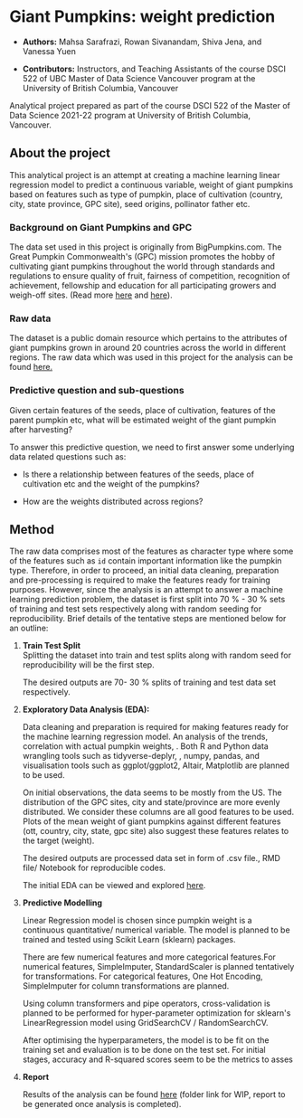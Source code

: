 # Giant Pumpkins: weight prediction

-   **Authors:** Mahsa Sarafrazi, Rowan Sivanandam, Shiva Jena, and Vanessa Yuen

-   **Contributors:** Instructors, and Teaching Assistants of the course DSCI 522 of UBC Master of Data Science Vancouver program at the University of British Columbia, Vancouver

Analytical project prepared as part of the course DSCI 522 of the Master of Data Science 2021-22 program at University of British Columbia, Vancouver.

## About the project

This analytical project is an attempt at creating a machine learning linear regression model to predict a continuous variable, weight of giant pumpkins based on features such as type of pumpkin, place of cultivation (country, city, state province, GPC site), seed origins, pollinator father etc.

### Background on Giant Pumpkins and GPC

The data set used in this project is originally from BigPumpkins.com. The Great Pumpkin Commonwealth's (GPC) mission promotes the hobby of cultivating giant pumpkins throughout the world through standards and regulations to ensure quality of fruit, fairness of competition, recognition of achievement, fellowship and education for all participating growers and weigh-off sites. (Read more [here](https://gpc1.org/ "GPC website") and [here](http://www.bigpumpkins.com/ "Data on giant pumpkins from bigpumkins.com")).

### Raw data

The dataset is a public domain resource which pertains to the attributes of giant pumpkins grown in around 20 countries across the world in different regions. The raw data which was used in this project for the analysis can be found [here.](https://raw.githubusercontent.com/rfordatascience/tidytuesday/master/data/2021/2021-10-19/pumpkins.csv "Raw data")

### Predictive question and sub-questions

Given certain features of the seeds, place of cultivation, features of the parent pumpkin etc, what will be estimated weight of the giant pumpkin after harvesting?

To answer this predictive question, we need to first answer some underlying data related questions such as:

-   Is there a relationship between features of the seeds, place of cultivation etc and the weight of the pumpkins?

-   How are the weights distributed across regions?

## Method

The raw data comprises most of the features as character type where some of the features such as `id` contain important information like the pumpkin type. Therefore, in order to proceed, an initial data cleaning, preparation and pre-processing is required to make the features ready for training purposes. However, since the analysis is an attempt to answer a machine learning prediction problem, the dataset is first split into 70 % - 30 % sets of training and test sets respectively along with random seeding for reproducibility. Brief details of the tentative steps are mentioned below for an outline:

1.  **Train Test Split**  
    Splitting the dataset into train and test splits along with random seed for reproducibility will be the first step.

    The desired outputs are 70- 30 % splits of training and test data set respectively.

2.  **Exploratory Data Analysis (EDA):**

    Data cleaning and preparation is required for making features ready for the machine learning regression model. An analysis of the trends, correlation with actual pumpkin weights, . Both R and Python data wrangling tools such as tidyverse-deplyr, , numpy, pandas, and visualisation tools such as ggplot/ggplot2, Altair, Matplotlib are planned to be used.

    On initial observations, the data seems to be mostly from the US. The distribution of the GPC sites, city and state/province are more evenly distributed. We consider these columns are all good features to be used. Plots of the mean weight of giant pumpkins against different features (ott, country, city, state, gpc site) also suggest these features relates to the target (weight).

    The desired outputs are processed data set in form of .csv file., RMD file/ Notebook for reproducible codes.

    The initial EDA can be viewed and explored [here](https://github.com/UBC-MDS/Giant_Pumpkins_Weight_Prediction/tree/main/src/pumpkin_eda.ipynb).

3.  **Predictive Modelling**

    Linear Regression model is chosen since pumpkin weight is a continuous quantitative/ numerical variable. The model is planned to be trained and tested using Scikit Learn (sklearn) packages.

    There are few numerical features and more categorical features.For numerical features, SimpleImputer, StandardScaler is planned tentatively for transformations. For categorical features, One Hot Encoding, SimpleImputer for column transformations are planned.

    Using column transformers and pipe operators, cross-validation is planned to be performed for hyper-parameter optimization for sklearn's LinearRegression model using GridSearchCV / RandomSearchCV.

    After optimising the hyperparameters, the model is to be fit on the training set and evaluation is to be done on the test set. For initial stages, accuracy and R-squared scores seem to be the metrics to asses

4.  **Report**

    Results of the analysis can be found [here](https://github.com/UBC-MDS/Giant_Pumpkins_Weight_Prediction/tree/main/doc) (folder link for WIP, report to be generated once analysis is completed).

